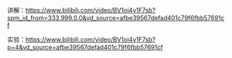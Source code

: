 
讲解：https://www.bilibili.com/video/BV1oi4y1F7sb?spm_id_from=333.999.0.0&vd_source=afbe39567defad401c79f6fbb57691cf

实验：https://www.bilibili.com/video/BV1oi4y1F7sb?p=4&vd_source=afbe39567defad401c79f6fbb57691cf
